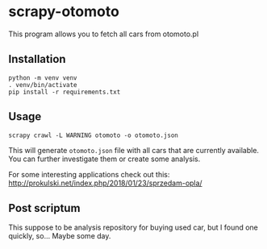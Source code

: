 scrapy-otomoto
==============

This program allows you to fetch all cars from otomoto.pl


## Installation
```
python -m venv venv
. venv/bin/activate
pip install -r requirements.txt
```

## Usage
```
scrapy crawl -L WARNING otomoto -o otomoto.json
```

This will generate `otomoto.json` file with all cars that are currently
available.  You can further investigate them or create some analysis.


For some interesting applications check out this:
http://prokulski.net/index.php/2018/01/23/sprzedam-opla/


## Post scriptum
This suppose to be analysis repository for buying used car, but I found one
quickly, so...  Maybe some day.
